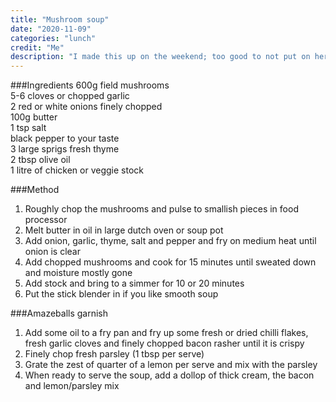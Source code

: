 ```yaml
---
title: "Mushroom soup"
date: "2020-11-09"
categories: "lunch"
credit: "Me"
description: "I made this up on the weekend; too good to not put on here. #onlyIfYouLikeMushrooms"
---
```


###Ingredients
600g field mushrooms  
5-6 cloves or chopped garlic  
2 red or white onions finely chopped  
100g butter  
1 tsp salt  
black pepper to your taste  
3 large sprigs fresh thyme  
2 tbsp olive oil  
1 litre of chicken or veggie stock

###Method

1. Roughly chop the mushrooms and pulse to smallish pieces in food processor
2. Melt butter in oil in large dutch oven or soup pot
3. Add onion, garlic, thyme, salt and pepper and fry on medium heat until onion is clear
4. Add chopped mushrooms and cook for 15 minutes until sweated down and moisture mostly gone
5. Add stock and bring to a simmer for 10 or 20 minutes
6. Put the stick blender in if you like smooth soup

###Amazeballs garnish

1. Add some oil to a fry pan and fry up some fresh or dried chilli flakes, fresh garlic cloves and finely chopped bacon rasher until it is crispy
2. Finely chop fresh parsley (1 tbsp per serve)
3. Grate the zest of quarter of a lemon per serve and mix with the parsley
4. When ready to serve the soup, add a dollop of thick cream, the bacon and lemon/parsley mix
